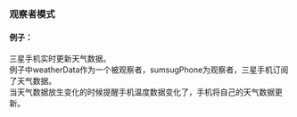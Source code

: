 <h3>观察者模式</h3>
<h4>例子：</h4>
  三星手机实时更新天气数据。<br/>
例子中weatherData作为一个被观察者，sumsugPhone为观察者，三星手机订阅了天气数据。<br/>
当天气数据放生变化的时候提醒手机温度数据变化了，手机将自己的天气数据更新。<br/>
